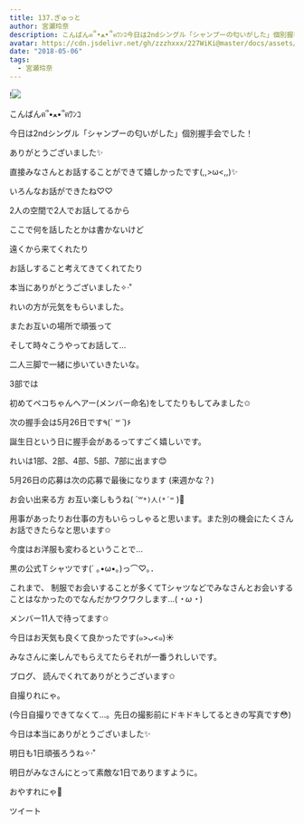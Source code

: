 ```yaml
---
title: 137.ぎゅっと
author: 宮瀬玲奈
description: こんばんฅ՞•ﻌ•՞ฅﾜﾝｺ今日は2ndシングル「シャンプーの匂いがした」個別握手会でした！ありがとうございました✨直接みなさんとお...
avatar: https://cdn.jsdelivr.net/gh/zzzhxxx/227WiKi@master/docs/assets/photo/avatar/reina.jpg
date: "2018-05-06"
tags:
  - 宮瀬玲奈
---
```


!![](https://cdn.jsdelivr.net/gh/zzzhxxx/227WiKi-image@master/blog-image/reina-2018-05-06_1.jpg)




こんばんฅ՞•ﻌ•՞ฅﾜﾝｺ












今日は2ndシングル「シャンプーの匂いがした」個別握手会でした！





ありがとうございました✨

















直接みなさんとお話することができて嬉しかったです(,,>ω<,,)✨



























いろんなお話ができたね♡♡


































2人の空間で2人でお話してるから


ここで何を話したとかは書かないけど



遠くから来てくれたり

お話しすること考えてきてくれてたり


本当にありがとうございました✧‧˚



















れいの方が元気をもらいました。



















またお互いの場所で頑張って




そして時々こうやってお話して...







二人三脚で一緒に歩いていきたいな。















































3部では

初めてペコちゃんヘアー(メンバー命名)をしてたりもしてみました✩




































次の握手会は5月26日です٩(*´ ꒳ `*)۶


誕生日という日に握手会があるってすごく嬉しいです。



れいは1部、2部、4部、5部、7部に出ます😊




5月26日の応募は次の応募で最後になります
(来週かな？)







お会い出来る方
お互い楽しもうね( ´꒳`*)人(*´꒳` )💓




用事があったりお仕事の方もいらっしゃると思います。また別の機会にたくさんお話できたらなと思います✩



















今度はお洋服も変わるということで...

黒の公式Ｔシャツです(´ ｡•ω•｡)っ⌒♡｡．








これまで、
制服でお会いすることが多くてTシャツなどでみなさんとお会いすることはなかったのでなんだかワクワクします...(*・ω・*)











メンバー11人で待ってます✩





































今日はお天気も良くて良かったです(๑>ᴗ<๑)☀️


みなさんに楽しんでもらえてたらそれが一番うれしいです。



































ブログ、
読んでくれてありがとうございます✩














自撮りれにゃ。

(今日自撮りできてなくて...。先日の撮影前にドキドキしてるときの写真です😳)














今日は本当にありがとうございました✨






明日も1日頑張ろうね✧‧˚


明日がみなさんにとって素敵な1日でありますように。




おやすれにゃ💓


ツイート



